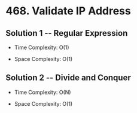 # 468. Validate IP Address

## Solution 1 -- Regular Expression

* Time Complexity: O(1)

* Space Complexity: O(1)

## Solution 2 -- Divide and Conquer

* Time Complexity: O(N)

* Space Complexity: O(1)
